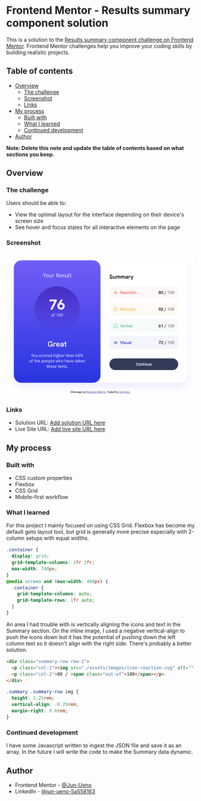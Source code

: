 # Frontend Mentor - Results summary component solution

This is a solution to the [Results summary component challenge on Frontend Mentor](https://www.frontendmentor.io/challenges/results-summary-component-CE_K6s0maV). Frontend Mentor challenges help you improve your coding skills by building realistic projects.

## Table of contents

- [Overview](#overview)
  - [The challenge](#the-challenge)
  - [Screenshot](#screenshot)
  - [Links](#links)
- [My process](#my-process)
  - [Built with](#built-with)
  - [What I learned](#what-i-learned)
  - [Continued development](#continued-development)
- [Author](#author)

**Note: Delete this note and update the table of contents based on what sections you keep.**

## Overview

### The challenge

Users should be able to:

- View the optimal layout for the interface depending on their device's screen size
- See hover and focus states for all interactive elements on the page

### Screenshot

![](./screenshot.png)

### Links

- Solution URL: [Add solution URL here](https://github.com/Jun-Ueno/results-summary-component)
- Live Site URL: [Add live site URL here](https://jun-ueno.github.io/results-summary-component/)

## My process

### Built with

- CSS custom properties
- Flexbox
- CSS Grid
- Mobile-first workflow

### What I learned

For this project I mainly focused on using CSS Grid. Flexbox has become my default goto layout tool, but grid is generally more precise especially with 2-column setups with equal widths.

```css
.container {
  display: grid;
  grid-template-columns: 1fr 1fr;
  max-width: 740px;
}
@media screen and (max-width: 480px) {
  .container {
    grid-template-columns: auto;
    grid-template-rows: 1fr auto;
  }
}
```

An area I had trouble with is vertically aligning the icons and text in the Summary section. On the inline image, I used a negative vertical-align to push the icons down but it has the potential of pushing down the left column text so it doesn't align with the right side. There's probably a better solution.

```html
<div class="summary-row row-1">
  <p class="col-1"><img src="./assets/images/icon-reaction.svg" alt="" />Reaction</p>
  <p class="col-2">80 / <span class="out-of">100</span></p>
</div>
```

```css
.summary .summary-row img {
  height: 1.25rem;
  vertical-align: -0.25rem;
  margin-right: 0.6rem;
}
```

### Continued development

I have some Javascript written to ingest the JSON file and save it as an array. In the future I will write the code to make the Summary data dynamic.

## Author

- Frontend Mentor - [@Jun-Ueno](https://www.frontendmentor.io/profile/Jun-Ueno)
- LinkedIn - [@jun-ueno-5a558163](https://www.linkedin.com/in/jun-ueno-5a558163/)
